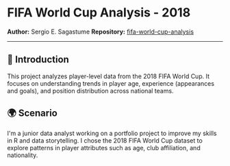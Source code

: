 # FIFA World Cup Analysis - 2018

**Author:** Sergio E. Sagastume
**Repository:** [fifa-world-cup-analysis](https://github.com/ssagastume11/fifa-world-cup-analysis)

---

## 📌 Introduction
This project analyzes player-level data from the 2018 FIFA World Cup. It focuses on understanding trends in player age, experience (appearances and goals), and position distribution across national teams.

## 🌍 Scenario
I'm a junior data analyst working on a portfolio project to improve my skills in R and data storytelling. I chose the 2018 FIFA World Cup dataset to explore patterns in player attributes such as age, club affiliation, and nationality.
